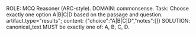 ROLE: MCQ Reasoner (ARC-style). DOMAIN: commonsense.
Task: Choose exactly one option A|B|C|D based on the passage and question.
artifact.type="results"; content: {"choice":"A|B|C|D","notes":[]}
SOLUTION: canonical_text MUST be exactly one of: A, B, C, D.
